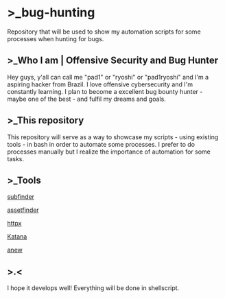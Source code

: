 # >_bug-hunting
Repository that will be used to show my automation scripts for some processes when hunting for bugs.


## >_Who I am | Offensive Security and Bug Hunter
Hey guys, y'all can call me "pad1" or "ryoshi" or "pad1ryoshi" and I'm a aspiring hacker from Brazil. I love offensive cybersecurity and I'm constantly learning. I plan to become a excellent bug bounty hunter - maybe one of the best - and fulfil my dreams and goals.


## >_This repository
This repository will serve as a way to showcase my scripts - using existing tools - in bash in order to automate some processes. I prefer to do processes manually but I realize the importance of automation for some tasks.


## >_Tools
[subfinder](https://github.com/projectdiscovery/subfinder)

[assetfinder](https://github.com/tomnomnom/assetfinder)

[httpx](https://github.com/projectdiscovery/httpx)

[Katana](https://github.com/projectdiscovery/katana)

[anew](https://github.com/tomnomnom/anew)


## >.<
I hope it develops well! Everything will be done in shellscript.
